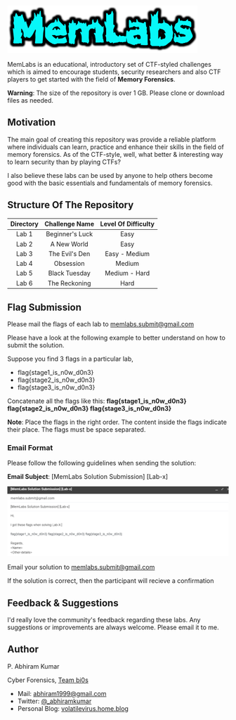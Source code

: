 ![logo](./Images/logo.png)

MemLabs is an educational, introductory set of CTF-styled challenges which is aimed to encourage students, security researchers and also CTF players to get started with the field of **Memory Forensics**.

**Warning**: The size of the repository is over 1 GB. Please clone or download files as needed.

## **Motivation**

The main goal of creating this repository was provide a reliable platform where individuals can learn, practice and enhance their skills in the field of memory forensics. As of the CTF-style, well, what better & interesting way to learn security than by playing CTFs?

I also believe these labs can be used by anyone to help others become good with the basic essentials and fundamentals of memory forensics.

## **Structure Of The Repository**

| Directory | Challenge Name | Level Of Difficulty |
|:----:|:----:|:----:|
|Lab 1 | Beginner's Luck | Easy |
|Lab 2 | A New World | Easy |
|Lab 3 | The Evil's Den | Easy - Medium |
|Lab 4 | Obsession | Medium |
|Lab 5 | Black Tuesday | Medium - Hard |
|Lab 6 | The Reckoning | Hard |

## **Flag Submission**

Please mail the flags of each lab to memlabs.submit@gmail.com

Please have a look at the following example to better understand on how to submit the solution.

Suppose you find 3 flags in a particular lab,

+ flag{stage1_is_n0w_d0n3} 
+ flag{stage2_is_n0w_d0n3}
+ flag{stage3_is_n0w_d0n3}

Concatenate all the flags like this: **flag{stage1_is_n0w_d0n3} flag{stage2_is_n0w_d0n3} flag{stage3_is_n0w_d0n3}**

**Note**: Place the flags in the right order. The content inside the flags indicate their place. The flags must be space separated.

### **Email Format**

Please follow the following guidelines when sending the solution:

**Email Subject**: [MemLabs Solution Submission] [Lab-x]

![Email-Picture](./Images/Submission.png)

Email your solution to memlabs.submit@gmail.com

If the solution is correct, then the participant will recieve a confirmation 

## **Feedback & Suggestions**

I'd really love the community's feedback regarding these labs. Any suggestions or improvements are always welcome. Please email it to me.

## **Author**

P. Abhiram Kumar

Cyber Forensics, [Team bi0s](twitter.com/teambi0s)

+ Mail: abhiram1999@gmail.com
+ Twitter: [@_abhiramkumar](twitter.com/_abhiramkumar)
+ Personal Blog: [volatilevirus.home.blog](volatilevirus.home.blog)